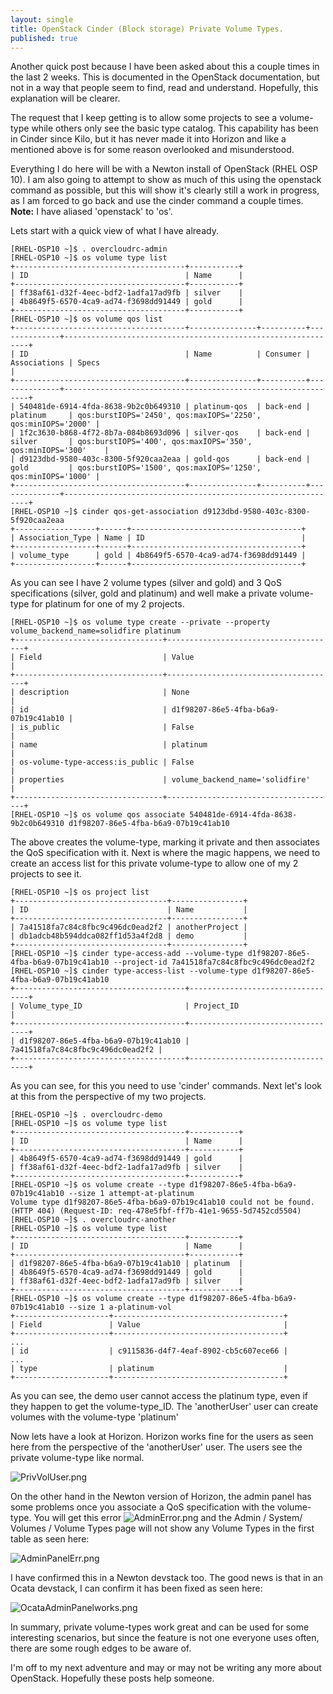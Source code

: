 ```yaml
---
layout: single
title: OpenStack Cinder (Block storage) Private Volume Types.
published: true
---
```


Another quick post because I have been asked about this a couple times in the 
last 2 weeks.  This is documented in the OpenStack documentation, but not in a
way that people seem to find, read and understand. Hopefully, this explanation
will be clearer.

The request that I keep getting is to allow some projects to see a volume-type
while others only see the basic type catalog. This capability has been in Cinder
since Kilo, but it has never made it into Horizon and like a mentioned above is
for some reason overlooked and misunderstood.

Everything I do here will be with a Newton install of OpenStack (RHEL OSP 10).
I am also going to attempt to show as much of this using the openstack command
as possible, but this will show it's clearly still a work in progress, as I am
forced to go back and use the cinder command a couple times.  **Note:** I have
aliased 'openstack' to 'os'.

Lets start with a quick view of what I have already.

```
[RHEL-OSP10 ~]$ . overcloudrc-admin
[RHEL-OSP10 ~]$ os volume type list
+--------------------------------------+-----------+
| ID                                   | Name      |
+--------------------------------------+-----------+
| ff38af61-d32f-4eec-bdf2-1adfa17ad9fb | silver    |
| 4b8649f5-6570-4ca9-ad74-f3698dd91449 | gold      |
+--------------------------------------+-----------+
[RHEL-OSP10 ~]$ os volume qos list
+--------------------------------------+---------------+----------+--------------+--------------------------------------------------------------+
| ID                                   | Name          | Consumer | Associations | Specs                                                        |
+--------------------------------------+---------------+----------+--------------+--------------------------------------------------------------+
| 540481de-6914-4fda-8638-9b2c0b649310 | platinum-qos  | back-end | platinum     | qos:burstIOPS='2450', qos:maxIOPS='2250', qos:minIOPS='2000' |
| 1f2c3630-b868-4f72-8b7a-084b8693d096 | silver-qos    | back-end | silver       | qos:burstIOPS='400', qos:maxIOPS='350', qos:minIOPS='300'    |
| d9123dbd-9580-403c-8300-5f920caa2eaa | gold-qos      | back-end | gold         | qos:burstIOPS='1500', qos:maxIOPS='1250', qos:minIOPS='1000' |
+--------------------------------------+---------------+----------+--------------+--------------------------------------------------------------+
[RHEL-OSP10 ~]$ cinder qos-get-association d9123dbd-9580-403c-8300-5f920caa2eaa
+------------------+------+--------------------------------------+
| Association_Type | Name | ID                                   |
+------------------+------+--------------------------------------+
| volume_type      | gold | 4b8649f5-6570-4ca9-ad74-f3698dd91449 |
+------------------+------+--------------------------------------+
```
As you can see I have 2 volume types (silver and gold) and 3 QoS specifications
(silver, gold and platinum) and well make a private volume-type for platinum for
one of my 2 projects.

```
[RHEL-OSP10 ~]$ os volume type create --private --property volume_backend_name=solidfire platinum
+---------------------------------+--------------------------------------+
| Field                           | Value                                |
+---------------------------------+--------------------------------------+
| description                     | None                                 |
| id                              | d1f98207-86e5-4fba-b6a9-07b19c41ab10 |
| is_public                       | False                                |
| name                            | platinum                             |
| os-volume-type-access:is_public | False                                |
| properties                      | volume_backend_name='solidfire'      |
+---------------------------------+--------------------------------------+
[RHEL-OSP10 ~]$ os volume qos associate 540481de-6914-4fda-8638-9b2c0b649310 d1f98207-86e5-4fba-b6a9-07b19c41ab10
```
The above creates the volume-type, marking it private and then associates the
QoS specification with it. Next is where the magic happens, we need to
create an access list for this private volume-type to allow one of my 2 projects
to see it.
```
[RHEL-OSP10 ~]$ os project list
+----------------------------------+----------------+
| ID                               | Name           |
+----------------------------------+----------------+
| 7a41518fa7c84c8fbc9c496dc0ead2f2 | anotherProject |
| db1adcb48b594ddca082ff1d53a4f2d8 | demo           |
+----------------------------------+----------------+
[RHEL-OSP10 ~]$ cinder type-access-add --volume-type d1f98207-86e5-4fba-b6a9-07b19c41ab10 --project-id 7a41518fa7c84c8fbc9c496dc0ead2f2
[RHEL-OSP10 ~]$ cinder type-access-list --volume-type d1f98207-86e5-4fba-b6a9-07b19c41ab10
+--------------------------------------+----------------------------------+
| Volume_type_ID                       | Project_ID                       |
+--------------------------------------+----------------------------------+
| d1f98207-86e5-4fba-b6a9-07b19c41ab10 | 7a41518fa7c84c8fbc9c496dc0ead2f2 |
+--------------------------------------+----------------------------------+
```
As you can see, for this you need to use 'cinder' commands. Next let's look at
this from the perspective of my two projects.
```
[RHEL-OSP10 ~]$ . overcloudrc-demo
[RHEL-OSP10 ~]$ os volume type list
+--------------------------------------+-----------+
| ID                                   | Name      |
+--------------------------------------+-----------+
| 4b8649f5-6570-4ca9-ad74-f3698dd91449 | gold      |
| ff38af61-d32f-4eec-bdf2-1adfa17ad9fb | silver    |
+--------------------------------------+-----------+
[RHEL-OSP10 ~]$ os volume create --type d1f98207-86e5-4fba-b6a9-07b19c41ab10 --size 1 attempt-at-platinum
Volume type d1f98207-86e5-4fba-b6a9-07b19c41ab10 could not be found. (HTTP 404) (Request-ID: req-478e5fbf-ff7b-41e1-9655-5d7452cd5504)
[RHEL-OSP10 ~]$ . overcloudrc-another
[RHEL-OSP10 ~]$ os volume type list
+--------------------------------------+-----------+
| ID                                   | Name      |
+--------------------------------------+-----------+
| d1f98207-86e5-4fba-b6a9-07b19c41ab10 | platinum  |
| 4b8649f5-6570-4ca9-ad74-f3698dd91449 | gold      |
| ff38af61-d32f-4eec-bdf2-1adfa17ad9fb | silver    |
+--------------------------------------+-----------+
[RHEL-OSP10 ~]$ os volume create --type d1f98207-86e5-4fba-b6a9-07b19c41ab10 --size 1 a-platinum-vol
+---------------------+--------------------------------------+
| Field               | Value                                |
+---------------------+--------------------------------------+
...
| id                  | c9115836-d4f7-4eaf-8902-cb5c607ece66 |
...
| type                | platinum                             |
+---------------------+--------------------------------------+
```
As you can see, the demo user cannot access the platinum type, even if they
happen to get the volume-type_ID. The 'anotherUser' user can create volumes with
the volume-type 'platinum'  

Now lets have a look at Horizon. Horizon works fine for the users as seen here
from the perspective of the 'anotherUser' user. The users see the private
volume-type like normal.

![PrivVolUser.png]({{site.baseurl}}/images/PrivVolUser.png)

On the other hand in the Newton version of Horizon, the admin panel has some
problems once you associate a QoS specification with the volume-type. You will
get this error ![AdminError.png]({{site.baseurl}}/images/AdminError.png) and the
Admin / System/ Volumes / Volume Types page will not show any Volume Types in
the first table as seen here:

![AdminPanelErr.png]({{site.baseurl}}/images/AdminPanelErr.png)

I have confirmed this in a Newton devstack too.  The good news is that in an
Ocata devstack, I can confirm it has been fixed as seen here:

![OcataAdminPanelworks.png]({{site.baseurl}}/images/OcataAdminPanelworks.png)

In summary, private volume-types work great and can be used for some interesting
scenarios, but since the feature is not one everyone uses often, there are some
rough edges to be aware of.

I'm off to my next adventure and may or may not be writing any more about
OpenStack. Hopefully these posts help someone.
